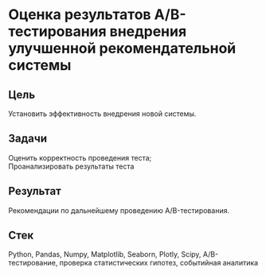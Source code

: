# Оценка результатов A/B-тестирования внедрения улучшенной рекомендательной системы
## Цель
Установить эффективность внедрения новой системы.
## Задачи
Оценить корректность проведения теста;</br>
Проанализировать результаты теста
## Результат
Рекомендации по дальнейшему проведению A/B-тестирования.
## Стек
Python, Pandas, Numpy, Matplotlib, Seaborn, Plotly, Scipy, A/B-тестирование, проверка статистических гипотез, событийная аналитика
